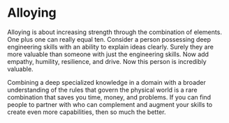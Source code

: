 # Alloying

Alloying is about increasing strength through the combination of elements. One plus one can really equal ten. Consider a person possessing deep engineering skills with an ability to explain ideas clearly. Surely they are more valuable than someone with just the engineering skills. Now add empathy, humility, resilience, and drive. Now this person is incredibly valuable. 

Combining a deep specialized knowledge in a domain with a broader understanding of the rules that govern the physical world is a rare combination that saves you time, money, and problems. If you can find people to partner with who can complement and augment your skills to create even more capabilities, then so much the better.